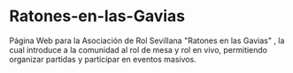 # Ratones-en-las-Gavias
Página Web para la Asociación de Rol Sevillana "Ratones en las Gavias" , la cual introduce a la comunidad al rol de mesa y rol en vivo, permitiendo organizar partidas y participar en eventos masivos.
